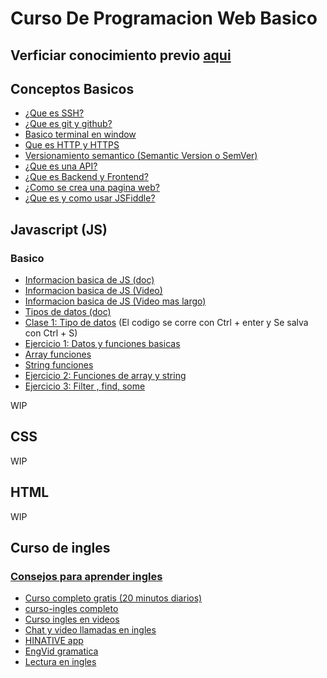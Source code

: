 # Curso De Programacion Web Basico

## Verficiar conocimiento previo [aqui](https://github.com/charly-palencia/developer-roadmap)

## Conceptos Basicos
- [¿Que es SSH?](https://www.youtube.com/watch?v=QgnzJ3nQylI)
- [¿Que es git y github?](https://www.youtube.com/watch?v=YlBy34ECh2s)
- [Basico terminal en window](https://www.youtube.com/watch?v=W6434nulBu8)
- [Que es HTTP y HTTPS](https://www.youtube.com/watch?v=6f7VKDmBBdM)
- [Versionamiento semantico (Semantic Version o SemVer)](https://www.youtube.com/watch?v=dj8H2mqiAtU)
- [¿Que es una API?](https://www.youtube.com/watch?v=u2Ms34GE14U)
- [¿Que es Backend y Frontend?](https://www.youtube.com/watch?v=50RbVujPPGs)
- [¿Como se crea una pagina web?](https://www.youtube.com/watch?v=iIyoWWiMDC4)
- [¿Que es y como usar JSFiddle?](https://www.youtube.com/watch?v=TBbYSqbEYcg)
## Javascript (JS)

### Basico

- [Informacion basica de JS (doc)](https://developer.mozilla.org/es/docs/Learn/JavaScript/First_steps/Qu%C3%A9_es_JavaScript)  
- [Informacion basica de JS (Video)](https://www.youtube.com/watch?v=0yPIZLbE1y0)  
- [Informacion basica de JS (Video mas largo)](https://www.youtube.com/watch?v=viQ6creGqFM)  
- [Tipos de datos (doc)](https://www.todojs.com/tipos-datos-javascript-es6/)
- [Clase 1: Tipo de datos](https://jsfiddle.net/chalien/sr4eujLa/)  (El codigo se corre con Ctrl + enter y Se salva con Ctrl + S)
- [Ejercicio 1: Datos y funciones basicas](https://jsfiddle.net/chalien/1hLzv5qp/latest)
- [Array funciones](https://developer.mozilla.org/es/docs/Web/JavaScript/Referencia/Objetos_globales/Array)
- [String funciones](https://developer.mozilla.org/es/docs/Web/JavaScript/Referencia/Objetos_globales/String)
- [Ejercicio 2: Funciones de array y string](https://jsfiddle.net/chalien/d2kqpvgz/latest)
- [Ejercicio 3: Filter , find, some](https://jsfiddle.net/chalien/7ma4u62c/latest)

WIP

## CSS

WIP

## HTML

WIP

## Curso de ingles 

### [Consejos para aprender ingles](https://www.youtube.com/watch?v=SO2XP91hhWM)

- [Curso completo gratis (20 minutos diarios)](https://www.aprenderinglesrapidoyfacil.com/20-minutos/)
- [curso-ingles completo](https://www.curso-ingles.com/)
- [Curso ingles en videos](https://www.youtube.com/watch?v=r-Kb8SrR5LQ)
- [Chat y video llamadas en ingles](https://www.hellotalk.com/about/)
- [HINATIVE app](https://www.youtube.com/watch?v=daq9vVDb1Co)
- [EngVid gramatica](https://www.youtube.com/channel/UCKRBA9XfgzAtJodE4t8cUeg)
- [Lectura en ingles](https://readtheory.org/)
